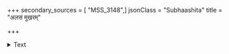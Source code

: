 +++
secondary_sources = [ "MSS_3148",]
jsonClass = "Subhaashita"
title = "अलसं मुखरम्"

+++

<details><summary>Text</summary>

अलसं मुखरं स्तब्धं क्रूरं व्यसनिनं शठम्।  
असंतुष्टमभक्तं च त्यजेद् भृत्यं नराधिपः॥
</details>

